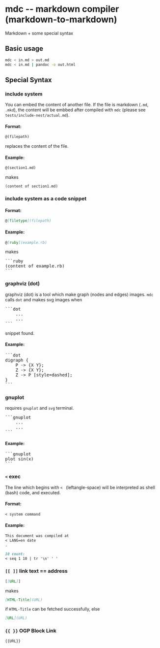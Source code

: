 # mdc -- markdown compiler (markdown-to-markdown)

Markdown + some special syntax

## Basic usage

```bash
mdc < in.md > out.md
mdc < in.md | pandoc -o out.html
```

## Special Syntax

### include system

You can embed the content of another file.
If the file is markdown (`.md`, `.mkd`), the content will be embbed after compiled with `mdc`
(please see `tests/include-nest/actual.md`).

#### Format:

```markdown
@(filepath)
```

replaces the content of the file.

#### Example:

```markdown
@(section1.md)
```

makes

```
(content of section1.md)
```

### include system as a code snippet

#### Format:

```markdown
@[filetype](filepath)
```

#### Example:

```markdown
@[ruby](example.rb)
```

makes

<pre>
```ruby
(content of example.rb)
```
</pre>

### graphviz (dot)

graphviz (dot) is a tool which make graph (nodes and edges) images.
`mdc` calls `dot` and makes svg images when

<pre>
```dot
    ...
    ...
```
</pre>

snippet found.

#### Example:

<pre>
```dot
digraph {
    P -> {X Y};
    Z -> {X Y};
    Z -> P [style=dashed];
}
```
</pre>

### gnuplot

requires `gnuplot` and `svg` terminal.

<pre>
```gnuplot
    ...
    ...
```
</pre>

#### Example:

<pre>
```gnuplot
plot sin(x)
```
</pre>

### `<` exec

The line which begins with `< ` (leftangle-space) will be interpreted as shell (bash) code, and executed.

#### Format:

```markdown
< system command
```

#### Example:

```markdown
This document was compiled at
< LANG=en date
.
```

```markdown
10 count:
< seq 1 10 | tr '\n' ' '
```

### `[[ ]]` link text == address

```markdown
[[URL]]
```

makes

```markdown
[HTML-Title](URL)
```

if `HTML-Title` can be fetched successfully,
else

```markdown
[URL](URL)
```

### `{{ }}` OGP Block Link

```markdown
{{URL}}
```
